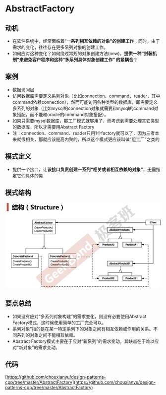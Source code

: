 # AbstractFactory

## 动机

* 在软件系统中，经常面临着“**一系列相互依赖的对象”的创建工作**；同时，由于需求的变化，往往存在更多系列对象的创建工作。
* 如何应对这种变化？如何绕过常规的对象创建方法(new)，**提供一种“封装机制”来避免客户程序和这种“多系列具体对象创建工作” 的紧耦合**？

## 案例

* 数据访问层
* 访问数据库需要定义系列对象（比如connection、command、reader，其中command依赖connection），然而可能访问各种类型的数据库，即需要定义多系列的对象（比如mysql的connection对象就需要和mysql的command对象搭配，而不能和oracle的command对象搭配）。
* 如果只需要mysql数据库，那工厂模式就够用了，而考虑到需要处理其它类型的数据库，所以才需要用Abstract Factory
* 注：connection、command、reader只用1个factory就可以了，因为三者本来就很相关，那就应该是高内聚的，所以这个模式更应该叫做“组工厂”之类的

## 模式定义

* 提供一个接口，让**该接口负责创建一系列“相关或者相互依赖的对象”**，无需指定它们具体的类

## 模式结构

![](./images/AbstractFactory.png)

## 要点总结

* 如果没有应对“多系列对象构建”的需求变化，则没有必要使用Abstract Factory模式，这时候使用简单的工厂完全可以。
* 系列对象”指的是在某一特定系列下的对象之间有相互依赖或作用的关系。不同系列的对象之间不能相互依赖。
* Abstract Factory模式主要在于应对“新系列”的需求变动。其缺点在于难以应对“新对象”的需求变动。

## 代码

[https://github.com/chouxianyu/design-patterns-cpp/tree/master/AbstractFactory](https://github.com/chouxianyu/design-patterns-cpp/tree/master/AbstractFactory)
